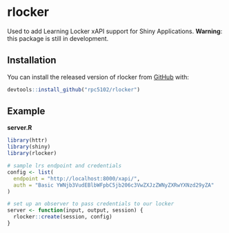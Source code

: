 
<!-- README.md is generated from README.Rmd. Please edit that file -->
rlocker
=======

Used to add Learning Locker xAPI support for Shiny Applications. **Warning**: this package is still in development.

Installation
------------

You can install the released version of rlocker from [GitHub](https://github.com) with:

``` r
devtools::install_github("rpc5102/rlocker")
```

Example
-------

**server.R**

``` r
library(httr)
library(shiny)
library(rlocker)

# sample lrs endpoint and credentials
config <- list(
  endpoint = "http://localhost:8000/xapi/", 
  auth = "Basic YWNjb3VudEBlbWFpbC5jb206c3VwZXJzZWNyZXRwYXNzd29yZA"
)

# set up an observer to pass credentials to our locker
server <- function(input, output, session) {
  rlocker::create(session, config)
}
```
